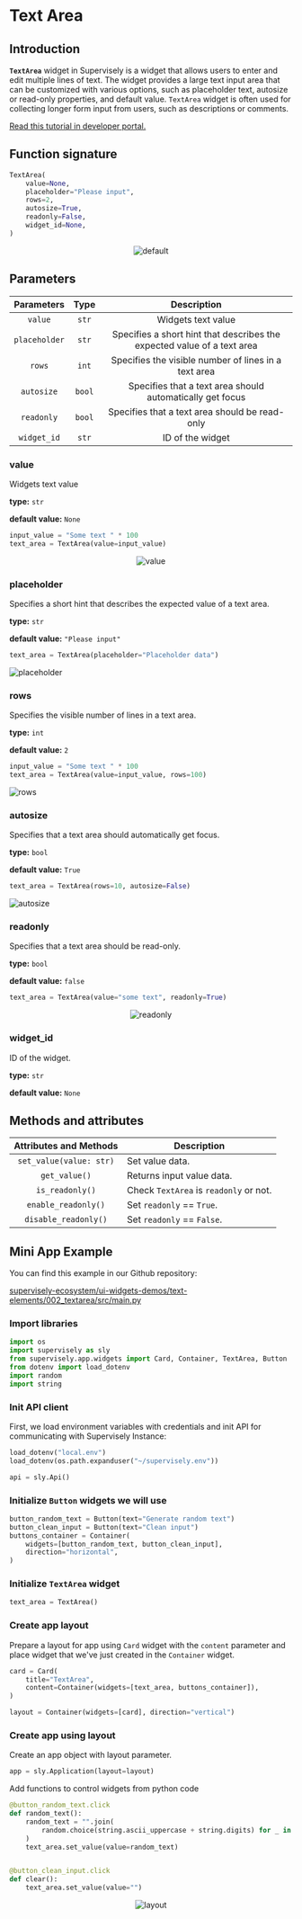 # Text Area

## Introduction

**`TextArea`** widget in Supervisely is a widget that allows users to enter and edit multiple lines of text. The widget provides a large text input area that can be customized with various options, such as placeholder text, autosize or read-only properties, and default value.
`TextArea` widget is often used for collecting longer form input from users, such as descriptions or comments.

[Read this tutorial in developer portal.](https://developer.supervisely.com/app-development/widgets/text-elements/textarea)

## Function signature

```python
TextArea(
    value=None,
    placeholder="Please input",
    rows=2,
    autosize=True,
    readonly=False,
    widget_id=None,
)
```

<p align="center">
  <img src="https://user-images.githubusercontent.com/79905215/223040758-1a68dd01-56fa-4269-8d50-fc5036ea7883.gif" alt="default" />
</p>

## Parameters

|  Parameters   |  Type  |                               Description                               |
| :-----------: | :----: | :---------------------------------------------------------------------: |
|    `value`    | `str`  |                           Widgets text value                            |
| `placeholder` | `str`  | Specifies a short hint that describes the expected value of a text area |
|    `rows`     | `int`  |          Specifies the visible number of lines in a text area           |
|  `autosize`   | `bool` |        Specifies that a text area should automatically get focus        |
|  `readonly`   | `bool` |             Specifies that a text area should be read-only              |
|  `widget_id`  | `str`  |                            ID of the widget                             |

### value

Widgets text value

**type:** `str`

**default value:** `None`

```python
input_value = "Some text " * 100
text_area = TextArea(value=input_value)
```

<p align="center">
  <img src="https://user-images.githubusercontent.com/79905215/223040715-985f1cb2-fe65-4455-b480-129959ab57f5.gif" alt="value" />
</p>

### placeholder

Specifies a short hint that describes the expected value of a text area.

**type:** `str`

**default value:** `"Please input"`

```python
text_area = TextArea(placeholder="Placeholder data")
```

![placeholder](https://user-images.githubusercontent.com/120389559/221416855-aada5788-eb18-4c97-9a83-048187598ed3.png)

### rows

Specifies the visible number of lines in a text area.

**type:** `int`

**default value:** `2`

```python
input_value = "Some text " * 100
text_area = TextArea(value=input_value, rows=100)
```

![rows](https://user-images.githubusercontent.com/120389559/221416990-f787ba83-6fbd-4e74-a413-050834b28cda.png)

### autosize

Specifies that a text area should automatically get focus.

**type:** `bool`

**default value:** `True`

```python
text_area = TextArea(rows=10, autosize=False)
```

![autosize](https://user-images.githubusercontent.com/120389559/221417225-88043c32-f0ee-4f00-938f-5003690a06b1.png)

### readonly

Specifies that a text area should be read-only.

**type:** `bool`

**default value:** `false`

```python
text_area = TextArea(value="some text", readonly=True)
```

<p align="center">
  <img src="https://user-images.githubusercontent.com/120389559/221417587-2430c32b-604a-4bcb-9abd-31eeb95bf0fe.gif" alt="readonly" />
</p>

### widget_id

ID of the widget.

**type:** `str`

**default value:** `None`

## Methods and attributes

| Attributes and Methods  | Description                            |
| :---------------------: | -------------------------------------- |
| `set_value(value: str)` | Set value data.                        |
|      `get_value()`      | Returns input value data.              |
|     `is_readonly()`     | Check `TextArea` is `readonly` or not. |
|   `enable_readonly()`   | Set `readonly` == `True`.              |
|  `disable_readonly()`   | Set `readonly` == `False`.             |

## Mini App Example

You can find this example in our Github repository:

[supervisely-ecosystem/ui-widgets-demos/text-elements/002_textarea/src/main.py](<https://github.com/supervisely-ecosystem/ui-widgets-demos/blob/master/text elements/002_textarea/src/main.py>)

### Import libraries

```python
import os
import supervisely as sly
from supervisely.app.widgets import Card, Container, TextArea, Button
from dotenv import load_dotenv
import random
import string
```

### Init API client

First, we load environment variables with credentials and init API for communicating with Supervisely Instance:

```python
load_dotenv("local.env")
load_dotenv(os.path.expanduser("~/supervisely.env"))

api = sly.Api()
```

### Initialize `Button` widgets we will use

```python
button_random_text = Button(text="Generate random text")
button_clean_input = Button(text="Clean input")
buttons_container = Container(
    widgets=[button_random_text, button_clean_input],
    direction="horizontal",
)
```

### Initialize `TextArea` widget

```python
text_area = TextArea()
```

### Create app layout

Prepare a layout for app using `Card` widget with the `content` parameter and place widget that we've just created in the `Container` widget.

```python
card = Card(
    title="TextArea",
    content=Container(widgets=[text_area, buttons_container]),
)

layout = Container(widgets=[card], direction="vertical")
```

### Create app using layout

Create an app object with layout parameter.

```python
app = sly.Application(layout=layout)
```

Add functions to control widgets from python code

```python
@button_random_text.click
def random_text():
    random_text = "".join(
        random.choice(string.ascii_uppercase + string.digits) for _ in range(1000)
    )
    text_area.set_value(value=random_text)


@button_clean_input.click
def clear():
    text_area.set_value(value="")
```

<p align="center">
  <img src="https://user-images.githubusercontent.com/79905215/223043298-a13fc216-6d1b-4330-8325-dceed63df23d.gif" alt="layout" />
</p>
